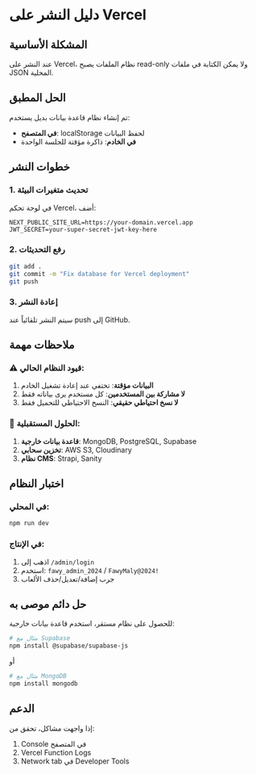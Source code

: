 # دليل النشر على Vercel

## المشكلة الأساسية
عند النشر على Vercel، نظام الملفات يصبح read-only ولا يمكن الكتابة في ملفات JSON المحلية.

## الحل المطبق
تم إنشاء نظام قاعدة بيانات بديل يستخدم:
- **في المتصفح**: localStorage لحفظ البيانات
- **في الخادم**: ذاكرة مؤقتة للجلسة الواحدة

## خطوات النشر

### 1. تحديث متغيرات البيئة
في لوحة تحكم Vercel، أضف:
```
NEXT_PUBLIC_SITE_URL=https://your-domain.vercel.app
JWT_SECRET=your-super-secret-jwt-key-here
```

### 2. رفع التحديثات
```bash
git add .
git commit -m "Fix database for Vercel deployment"
git push
```

### 3. إعادة النشر
سيتم النشر تلقائياً عند push إلى GitHub.

## ملاحظات مهمة

### ⚠️ قيود النظام الحالي:
1. **البيانات مؤقتة**: تختفي عند إعادة تشغيل الخادم
2. **لا مشاركة بين المستخدمين**: كل مستخدم يرى بياناته فقط
3. **لا نسخ احتياطي حقيقي**: النسخ الاحتياطي للتحميل فقط

### 🔧 الحلول المستقبلية:
1. **قاعدة بيانات خارجية**: MongoDB, PostgreSQL, Supabase
2. **تخزين سحابي**: AWS S3, Cloudinary
3. **نظام CMS**: Strapi, Sanity

## اختبار النظام

### في المحلي:
```bash
npm run dev
```

### في الإنتاج:
1. اذهب إلى `/admin/login`
2. استخدم: `fawy_admin_2024` / `FawyMaly@2024!`
3. جرب إضافة/تعديل/حذف الألعاب

## حل دائم موصى به

للحصول على نظام مستقر، استخدم قاعدة بيانات خارجية:

```bash
# مثال مع Supabase
npm install @supabase/supabase-js
```

أو

```bash
# مثال مع MongoDB
npm install mongodb
```

## الدعم
إذا واجهت مشاكل، تحقق من:
1. Console في المتصفح
2. Vercel Function Logs
3. Network tab في Developer Tools